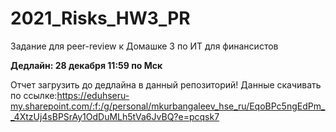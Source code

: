 # 2021_Risks_HW3_PR

Задание для peer-review к Домашке 3 по ИТ для финансистов 

**Дедлайн: 28 декабря 11:59 по Мск**

Отчет загрузить до дедлайна в данный репозиторий!
Данные скачивать по ссылке:https://eduhseru-my.sharepoint.com/:f:/g/personal/mkurbangaleev_hse_ru/EqoBPc5ngEdPm__4XtzUj4sBPSrAy1OdDuMLh5tVa6JvBQ?e=pcqsk7